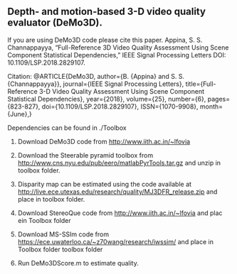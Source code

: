 
## Depth- and motion-based 3-D video quality evaluator (DeMo3D).
If you are using DeMo3D code please cite this paper.
Appina, S. S. Channappayya, “Full-Reference 3D Video Quality Assessment Using Scene Component Statistical Dependencies,” IEEE Signal Processing Letters DOI: 10.1109/LSP.2018.2829107.

Citation:
@ARTICLE{DeMo3D,
author={B. {Appina} and S. S. {Channappayya}},
journal={IEEE Signal Processing Letters},
title={Full-Reference 3-D Video Quality Assessment Using Scene Component Statistical Dependencies},
year={2018},
volume={25},
number={6},
pages={823-827},
doi={10.1109/LSP.2018.2829107},
ISSN={1070-9908},
month={June},}



Dependencies can be found in ./Toolbox
1) Download DeMo3D code from http://www.iith.ac.in/~lfovia

2) Download the Steerable pyramid toolbox from http://www.cns.nyu.edu/pub/eero/matlabPyrTools.tar.gz and unzip in toolbox folder.

3) Disparity map can be estimated using the code available at http://live.ece.utexas.edu/research/quality/MJ3DFR_release.zip  and place in toolbox folder.

4) Download StereoQue code from http://www.iith.ac.in/~lfovia and plac ein Toolbox folder

5) Download MS-SSIm code from https://ece.uwaterloo.ca/~z70wang/research/iwssim/ and place in Toolbox folder toolbox folder

6) Run DeMo3DScore.m to estimate quality.
